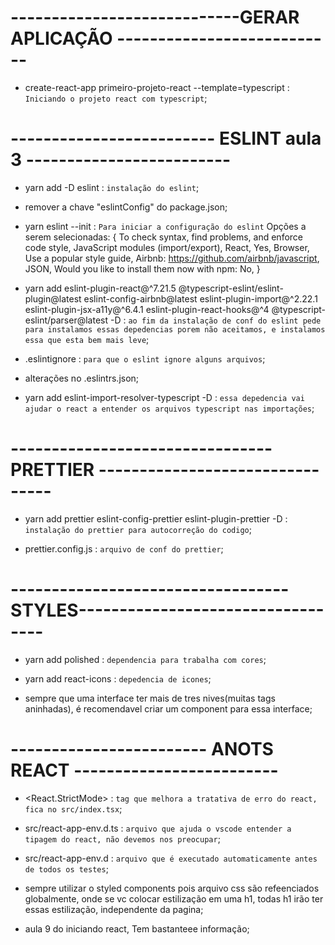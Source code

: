 # ----------------------------GERAR APLICAÇÃO ---------------------------

* create-react-app primeiro-projeto-react --template=typescript     :    `Iniciando o projeto react com typescript`;

# ------------------------- ESLINT aula 3 -------------------------

* yarn add -D eslint    :   `instalação do eslint`;

* remover a chave "eslintConfig" do package.json;

* yarn eslint --init    :   `Para iniciar a configuração do eslint`
    Opções a serem selecionadas:
    {
       To check syntax, find problems, and enforce code style,
       JavaScript modules (import/export),
       React,
       Yes,
       Browser,
       Use a popular style guide,
       Airbnb: https://github.com/airbnb/javascript,
       JSON,
       Would you like to install them now with npm: No,
    }

* yarn add eslint-plugin-react@^7.21.5 @typescript-eslint/eslint-plugin@latest eslint-config-airbnb@latest eslint-plugin-import@^2.22.1 eslint-plugin-jsx-a11y@^6.4.1 eslint-plugin-react-hooks@^4 @typescript-eslint/parser@latest -D      :       `ao fim da instalação de conf do eslint pede para instalamos essas depedencias porem não aceitamos, e instalamos essa que esta bem mais leve`;

* .eslintignore     :   `para que o eslint ignore alguns arquivos`;

* alterações no .eslintrs.json;

* yarn add eslint-import-resolver-typescript -D   :   `essa depedencia vai ajudar o react a entender os arquivos typescript nas importações`;


# --------------------------------PRETTIER --------------------------------

* yarn add prettier eslint-config-prettier eslint-plugin-prettier -D    :   `instalação do prettier para autocorreção do codigo`;

* prettier.config.js    :   `arquivo de conf do prettier`;

# ----------------------------------STYLES----------------------------------

* yarn add polished   :   `dependencia para trabalha com cores`;

* yarn add react-icons    :   `depedencia de icones`;

* sempre que uma interface ter mais de tres nives(muitas tags aninhadas), é recomendavel criar um component para essa interface;

# ------------------------ ANOTS REACT -------------------------

* <React.StrictMode>    :   `tag que melhora a tratativa de erro do react, fica no src/index.tsx`;

* src/react-app-env.d.ts    :   `arquivo que ajuda o vscode entender a tipagem do react, não devemos nos preocupar`;

* src/react-app-env.d   :   `arquivo que é executado automaticamente antes de todos os testes`;

* sempre utilizar o styled components pois arquivo css são refeenciados globalmente, onde se vc colocar estilização em uma h1, todas h1 irão ter essas estilização, independente da pagina;

* aula 9 do iniciando react, Tem bastanteee informação;



